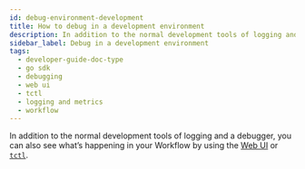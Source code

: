 ```yaml
---
id: debug-environment-development
title: How to debug in a development environment
description: In addition to the normal development tools of logging and a debugger, you can also see what’s happening in your Workflow by using the Web UI and tctl.
sidebar_label: Debug in a development environment
tags:
  - developer-guide-doc-type
  - go sdk
  - debugging
  - web ui
  - tctl
  - logging and metrics
  - workflow
---
```


In addition to the normal development tools of logging and a debugger, you can also see what’s happening in your Workflow by using the [Web UI](/web-ui) or [`tctl`](/tctl-v1).
